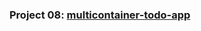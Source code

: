 ### Project 08: [multicontainer-todo-app](https://github.com/SuchithraChandrasekaran/multicontainer-todo-app.git)
